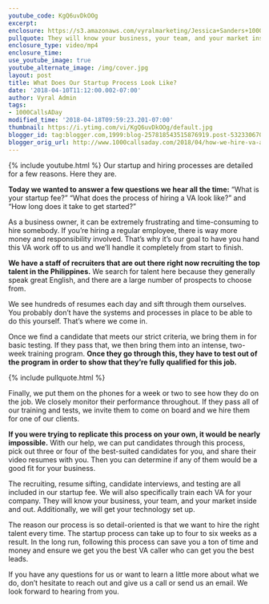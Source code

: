 ```yaml
---
youtube_code: KgQ6uvDkOOg
excerpt:
enclosure: https://s3.amazonaws.com/vyralmarketing/Jessica+Sanders+1000CallsADay/1000+Calls+A+Day+How+we+hire+VA+assistants.mp4
pullquote: They will know your business, your team, and your market inside and out.
enclosure_type: video/mp4
enclosure_time:
use_youtube_image: true
youtube_alternate_image: /img/cover.jpg
layout: post
title: What Does Our Startup Process Look Like?
date: '2018-04-10T11:12:00.002-07:00'
author: Vyral Admin
tags:
- 1000CallsADay
modified_time: '2018-04-18T09:59:23.201-07:00'
thumbnail: https://i.ytimg.com/vi/KgQ6uvDkOOg/default.jpg
blogger_id: tag:blogger.com,1999:blog-257818543515876919.post-5323306703647723832
blogger_orig_url: http://www.1000callsaday.com/2018/04/how-we-hire-va-assistants.html
---
```

{% include youtube.html %}
Our startup and hiring processes are detailed for a few reasons. Here they are.

**Today we wanted to answer a few questions we hear all the time:** “What is your startup fee?” “What does the process of hiring a VA look like?” and “How long does it take to get started?”

As a business owner, it can be extremely frustrating and time-consuming to hire somebody. If you’re hiring a regular employee, there is way more money and responsibility involved. That’s why it’s our goal to have you hand this VA work off to us and we’ll handle it completely from start to finish.

**We have a staff of recruiters that are out there right now recruiting the top talent in the Philippines.** We search for talent here because they generally speak great English, and there are a large number of prospects to choose from.

We see hundreds of resumes each day and sift through them ourselves. You probably don’t have the systems and processes in place to be able to do this yourself. That’s where we come in.

Once we find a candidate that meets our strict criteria, we bring them in for basic testing. If they pass that, we then bring them into an intense, two-week training program. **Once they go through this, they have to test out of the program in order to show that they’re fully qualified for this job.**

{% include pullquote.html %}

Finally, we put them on the phones for a week or two to see how they do on the job. We closely monitor their performance throughout. If they pass all of our training and tests, we invite them to come on board and we hire them for one of our clients.

**If you were trying to replicate this process on your own, it would be nearly impossible.** With our help, we can put candidates through this process, pick out three or four of the best-suited candidates for you, and share their video resumes with you. Then you can determine if any of them would be a good fit for your business.

The recruiting, resume sifting, candidate interviews, and testing are all included in our startup fee. We will also specifically train each VA for your company. They will know your business, your team, and your market inside and out. Additionally, we will get your technology set up.

The reason our process is so detail-oriented is that we want to hire the right talent every time. The startup process can take up to four to six weeks as a result. In the long run, following this process can save you a ton of time and money and ensure we get you the best VA caller who can get you the best leads.

If you have any questions for us or want to learn a little more about what we do, don’t hesitate to reach out and give us a call or send us an email. We look forward to hearing from you.

